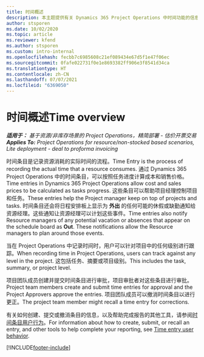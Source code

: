 ```yaml
---
title: 时间概述
description: 本主题提供有关 Dynamics 365 Project Operations 中时间功能的信息。
author: stsporen
ms.date: 10/02/2020
ms.topic: article
ms.reviewer: kfend
ms.author: stsporen
ms.custom: intro-internal
ms.openlocfilehash: fecbb7c6985608c21ef089434e67d5f1e47f06ec
ms.sourcegitcommit: 0fafe022731f0e1e8693382ff906e3f8541d34ca
ms.translationtype: HT
ms.contentlocale: zh-CN
ms.lasthandoff: 07/07/2021
ms.locfileid: "6369050"
---
```

# <a name="time-overview"></a><span data-ttu-id="58b97-103">时间概述</span><span class="sxs-lookup"><span data-stu-id="58b97-103">Time overview</span></span>

<span data-ttu-id="58b97-104">_**适用于：** 基于资源/非库存场景的 Project Operations，精简部署 - 估价开票交易_</span><span class="sxs-lookup"><span data-stu-id="58b97-104">_**Applies To:** Project Operations for resource/non-stocked based scenarios, Lite deployment - deal to proforma invoicing_</span></span>

<span data-ttu-id="58b97-105">时间条目是记录资源消耗的实际时间的流程。</span><span class="sxs-lookup"><span data-stu-id="58b97-105">Time Entry is the process of recording the actual time that a resource consumes.</span></span> <span data-ttu-id="58b97-106">通过 Dynamics 365 Project Operations 中的时间条目，可以按照任务进度计算成本和销售价格。</span><span class="sxs-lookup"><span data-stu-id="58b97-106">Time entries in Dynamics 365 Project Operations allow cost and sales prices to be calculated as tasks progress.</span></span> <span data-ttu-id="58b97-107">这些条目可以帮助项目经理控制项目和任务。</span><span class="sxs-lookup"><span data-stu-id="58b97-107">These entries help the Project manager keep on top of projects and tasks.</span></span> <span data-ttu-id="58b97-108">时间条目还会将日程安排板上显示为 **外出** 的任何可能的休假或缺勤通知给资源经理。这些通知让资源经理可以计划这些事件。</span><span class="sxs-lookup"><span data-stu-id="58b97-108">Time entries also notify Resource managers of any potential vacation or absences that appear on the schedule board as **Out**. These notifications allow the Resource managers to plan around those events.</span></span>

<span data-ttu-id="58b97-109">当在 Project Operations 中记录时间时，用户可以针对项目中的任何级别进行跟踪。</span><span class="sxs-lookup"><span data-stu-id="58b97-109">When recording time in Project Operations, users can track against any level in the project.</span></span> <span data-ttu-id="58b97-110">这包括任务、摘要或项目级别。</span><span class="sxs-lookup"><span data-stu-id="58b97-110">This includes the task, summary, or project level.</span></span>

<span data-ttu-id="58b97-111">项目团队成员创建并提交时间条目进行审批，项目审批者对这些条目进行审批。</span><span class="sxs-lookup"><span data-stu-id="58b97-111">Project team members create and submit time entries for approval and the Project Approvers approve the entries.</span></span> <span data-ttu-id="58b97-112">项目团队成员可以撤消时间条目以进行更正。</span><span class="sxs-lookup"><span data-stu-id="58b97-112">The project team member might recall a time entry for corrections.</span></span>

<span data-ttu-id="58b97-113">有关如何创建、提交或撤消条目的信息，以及帮助完成报告的其他工具，请参阅[时间条目用户行为](ui-behavior-time.md)。</span><span class="sxs-lookup"><span data-stu-id="58b97-113">For information about how to create, submit, or recall an entry, and other tools to help complete your reporting, see [Time entry user behavior](ui-behavior-time.md).</span></span>



[!INCLUDE[footer-include](../includes/footer-banner.md)]